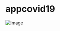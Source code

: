 # appcovid19
![image](https://user-images.githubusercontent.com/93317911/145190064-3076d541-4683-499c-b43f-4539c9286f3b.png)
